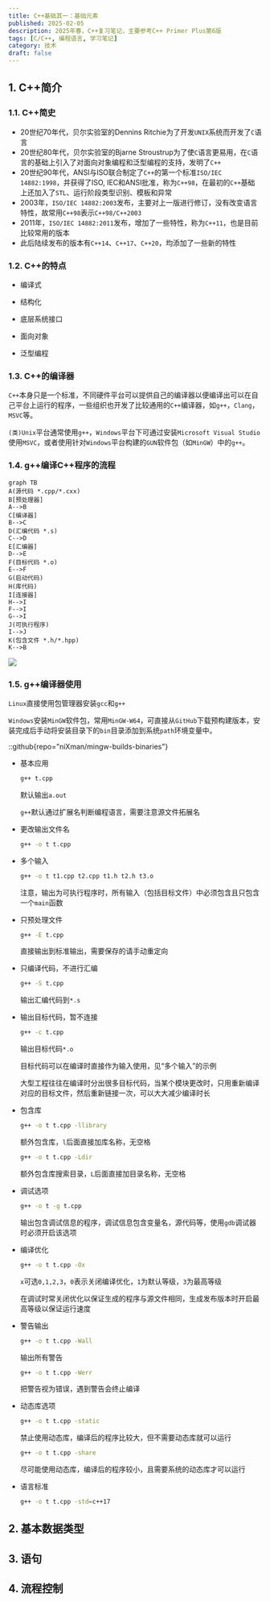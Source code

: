 ```yaml
---
title: C++基础其一：基础元素
published: 2025-02-05
description: 2025年春，C++复习笔记，主要参考C++ Primer Plus第6版
tags: [C/C++, 编程语言, 学习笔记]
category: 技术
draft: false
---
```


## 1. C++简介

### 1.1. C++简史

- 20世纪70年代，贝尔实验室的Dennins Ritchie为了开发`UNIX`系统而开发了`C`语言
- 20世纪80年代，贝尔实验室的Bjarne Stroustrup为了使`C`语言更易用，在`C`语言的基础上引入了对面向对象编程和泛型编程的支持，发明了`C++`
- 20世纪90年代，ANSI与ISO联合制定了`C++`的第一个标准`ISO/IEC 14882:1998`，并获得了ISO, IEC和ANSI批准，称为`C++98`，在最初的`C++`基础上还加入了`STL`、运行阶段类型识别、模板和异常
- 2003年，`ISO/IEC 14882:2003`发布，主要对上一版进行修订，没有改变语言特性，故常用`C++98`表示`C++98/C++2003`
- 2011年，`ISO/IEC 14882:2011`发布，增加了一些特性，称为`C++11`，也是目前比较常用的版本
- 此后陆续发布的版本有`C++14`、`C++17`、`C++20`，均添加了一些新的特性

### 1.2. C++的特点

- 编译式

- 结构化

- 底层系统接口

- 面向对象

- 泛型编程

### 1.3. C++的编译器

 `C++`本身只是一个标准，不同硬件平台可以提供自己的编译器以便编译出可以在自己平台上运行的程序，一些组织也开发了比较通用的`C++`编译器，如`g++`，`Clang`，`MSVC`等。

`(类)Unix`平台通常使用`g++`，`Windows`平台下可通过安装`Microsoft Visual Studio`使用`MSVC`，或者使用针对`Windows`平台构建的`GUN`软件包（如`MinGW`）中的`g++`。

### 1.4. g++编译C++程序的流程

```mermaid
graph TB
A(源代码 *.cpp/*.cxx)
B[预处理器]
A-->B
C[编译器]
B-->C
D(汇编代码 *.s)
C-->D
E[汇编器]
D-->E
F(目标代码 *.o)
E-->F
G(启动代码)
H(库代码)
I[连接器]
H-->I
F-->I
G-->I
J(可执行程序)
I-->J
K(包含文件 *.h/*.hpp)
K-->B
```

![](1.png)

### 1.5. g++编译器使用

`Linux`直接使用包管理器安装`gcc`和`g++`

`Windows`安装`MinGW`软件包，常用`MinGW-W64`，可直接从`GitHub`下载预构建版本，安装完成后手动将安装目录下的`bin`目录添加到系统`path`环境变量中。

::github{repo="niXman/mingw-builds-binaries"}

- 基本应用

  ```bash
  g++ t.cpp
  ```

  默认输出`a.out`

  `g++`默认通过扩展名判断编程语言，需要注意源文件拓展名

- 更改输出文件名

  ```bash
  g++ -o t t.cpp
  ```

- 多个输入

  ```bash
  g++ -o t t1.cpp t2.cpp t1.h t2.h t3.o
  ```

  注意，输出为可执行程序时，所有输入（包括目标文件）中必须包含且只包含一个`main`函数

- 只预处理文件

  ```bash
  g++ -E t.cpp
  ```

  直接输出到标准输出，需要保存的请手动重定向

- 只编译代码，不进行汇编

  ```bash
  g++ -S t.cpp
  ```

  输出汇编代码到`*.s`

- 输出目标代码，暂不连接

	```bash
	g++ -c t.cpp
	```

	输出目标代码`*.o`

	目标代码可以在编译时直接作为输入使用，见“多个输入”的示例

	大型工程往往在编译时分出很多目标代码，当某个模块更改时，只用重新编译对应的目标文件，然后重新链接一次，可以大大减少编译时长

- 包含库

  ```bash
  g++ -o t t.cpp -llibrary
  ```

  额外包含库，`l`后面直接加库名称，无空格

  ```bash
  g++ -o t t.cpp -Ldir
  ```

  额外包含库搜索目录，`L`后面直接加目录名称，无空格

- 调试选项

  ```bash
  g++ -o t -g t.cpp
  ```

  输出包含调试信息的程序，调试信息包含变量名，源代码等，使用`gdb`调试器时必须开启该选项

  

- 编译优化

  ```bash
  g++ -o t t.cpp -Ox
  ```

  `x`可选`0,1,2,3`，`0`表示关闭编译优化，`1`为默认等级，`3`为最高等级

  在调试时常关闭优化以保证生成的程序与源文件相同，生成发布版本时开启最高等级以保证运行速度

- 警告输出

  ```bash
  g++ -o t t.cpp -Wall
  ```

  输出所有警告

  ```bash
  g++ -o t t.cpp -Werr
  ```

  把警告视为错误，遇到警告会终止编译

- 动态库选项

  ```bash
  g++ -o t t.cpp -static
  ```

  禁止使用动态库，编译后的程序比较大，但不需要动态库就可以运行

  ```bash
  g++ -o t t.cpp -share
  ```

  尽可能使用动态库，编译后的程序较小，且需要系统的动态库才可以运行

- 语言标准

  ```bash
  g++ -o t t.cpp -std=c++17
  ```

## 2. 基本数据类型

## 3. 语句

## 4. 流程控制

